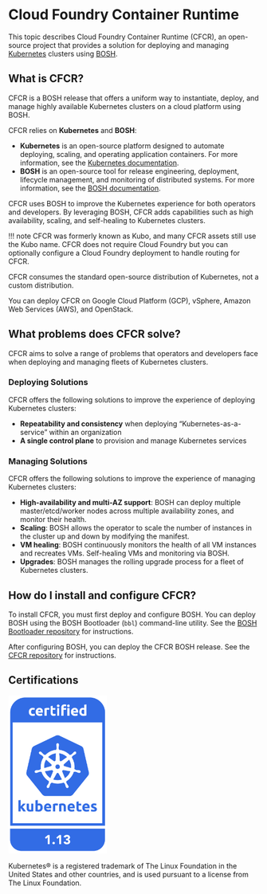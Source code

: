 # Cloud Foundry Container Runtime

This topic describes Cloud Foundry Container Runtime (CFCR), an open-source project that provides a solution for deploying and managing [Kubernetes](https://kubernetes.io/docs/home/) clusters using [BOSH](https://bosh.io/docs).

## What is CFCR?

CFCR is a BOSH release that offers a uniform way to instantiate, deploy, and manage highly available Kubernetes clusters on a cloud platform using BOSH.

CFCR relies on **Kubernetes** and **BOSH**:

* **Kubernetes** is an open-source platform designed to automate deploying, scaling, and operating application containers. For more information, see the [Kubernetes documentation](https://kubernetes.io/docs/home/).
* **BOSH** is an open-source tool for release engineering, deployment, lifecycle management, and monitoring of distributed systems. For more information, see the [BOSH documentation](https://bosh.io/docs).

CFCR uses BOSH to improve the Kubernetes experience for both operators and developers. By leveraging BOSH, CFCR adds capabilities such as high availability, scaling, and self-healing to Kubernetes clusters.

!!! note
	CFCR was formerly known as Kubo, and many CFCR assets still use the Kubo name. CFCR does not require Cloud Foundry but you can optionally configure a Cloud Foundry deployment to handle routing for CFCR.

CFCR consumes the standard open-source distribution of Kubernetes, not a custom distribution.

You can deploy CFCR on Google Cloud Platform (GCP), vSphere, Amazon Web Services (AWS), and OpenStack.

## What problems does CFCR solve?

CFCR aims to solve a range of problems that operators and developers face when deploying and managing fleets of Kubernetes clusters.

### Deploying Solutions

CFCR offers the following solutions to improve the experience of deploying Kubernetes clusters:

* **Repeatability and consistency** when deploying “Kubernetes-as-a-service” within an organization
* **A single control plane** to provision and manage Kubernetes services

### Managing Solutions

CFCR offers the following solutions to improve the experience of managing Kubernetes clusters:

* **High-availability and multi-AZ support**: BOSH can deploy multiple master/etcd/worker nodes across multiple availability zones, and monitor their health.
* **Scaling**: BOSH allows the operator to scale the number of instances in the cluster up and down by modifying the manifest.
* **VM healing**: BOSH continuously monitors the health of all VM instances and recreates VMs.
Self-healing VMs and monitoring via BOSH.
* **Upgrades**: BOSH manages the rolling upgrade process for a fleet of Kubernetes clusters.

## How do I install and configure CFCR?

To install CFCR, you must first deploy and configure BOSH.
You can deploy BOSH using the BOSH Bootloader (`bbl`) command-line utility.
See the [BOSH Bootloader repository](https://github.com/cloudfoundry/bosh-bootloader) for instructions.

After configuring BOSH, you can deploy the CFCR BOSH release.
See the [CFCR repository](https://github.com/cloudfoundry-incubator/kubo-release) for instructions.

## Certifications

<img alt="Kubernetes 1.11 Certification logo" src="https://github.com/cncf/artwork/raw/master/kubernetes/certified-kubernetes/1.13/color/certified-kubernetes-1.13-color.png" width="198px">

Kubernetes® is a registered trademark of The Linux Foundation in the United States and other countries, and is used pursuant to a license from The Linux Foundation.
